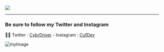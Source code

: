 <br>
<a href="https://github.com/RealCuf/VCG-Script" target="_blank"><img src="https://i.ibb.co/nm5sYCb/image.png"></a>
<hr>

### Be sure to follow my Twitter and Instagram

😶‍🌫️ Twitter : [CybrDriver](https://twitter.com/CybrDriver) -
Instagram : [CufDev](https://instagram.com/cufdev)

![myImage](https://media.giphy.com/media/XRB1uf2F9bGOA/giphy.gif)

